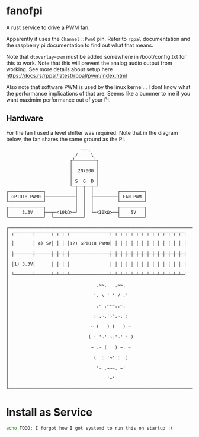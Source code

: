 # fanofpi

A rust service to drive a PWM fan.

Apparently it uses the `Channel::Pwm0` pin. Refer to `rppal` documentation and
the raspberry pi documentation to find out what that means.

Note that `dtoverlay=pwm` must be added somewhere in /boot/config.txt for this
to work. Note that this will prevent the analog audio output from working. See
more details about setup here
<https://docs.rs/rppal/latest/rppal/pwm/index.html>

Also note that software PWM is used by the linux kernel... I dont know what the
performance implications of that are. Seems like a bummer to me if you want
maximim performance out of your PI.

## Hardware

For the fan I used a level shifter was required. Note that in the diagram below, the fan shares the same ground as the PI.


```
                           .───.
                          /     \
                        ┌┴───────┴┐    
                        │         │
                        │  2N7000 │
                        │         │
                        │ S  G  D │
                        └─┬──┬──┬─┘
┌─────────────┐           │  │  │         ┌─────────┐
│ GPIO18 PWM0 ├───────────┤  │  ├─────────┤ FAN PWM │
└─────────────┘           │  │  │         └─────────┘
┌─────────────┐           │  │  │         ┌─────────┐
│     3.3V    ├──┬─<10kΩ>─┘  │  └─<10kΩ>──┤    5V   │
└─────────────┘  └───────────┘            └─────────┘

┌────────────────────────────────────────────────────────────────────────┐
│ ┌───────┬──────┬─┬─┬─┬───────────────┬─┬─┬─┬─┬─┬─┬─┬─┬─┬─┬─┬─┬─┬─┐     │
│ │       │ 4) 5V│ │ │ │12) GPIO18 PWM0│ │ │ │ │ │ │ │ │ │ │ │ │ │ │     │
│ ├───────┼──────┼─┼─┼─┼───────────────┼─┼─┼─┼─┼─┼─┼─┼─┼─┼─┼─┼─┼─┼─┤     │
│ │1) 3.3V│      │ │ │ │               │ │ │ │ │ │ │ │ │ │ │ │ │ │ │     │
│ └───────┴──────┴─┴─┴─┴───────────────┴─┴─┴─┴─┴─┴─┴─┴─┴─┴─┴─┴─┴─┴─┘     │
│                                 .~~.   .~~.                            │
│                                '. \ ' ' / .'                           │
│                                 .~ .~~~..~.                            │
│                                : .~.'~'.~. :                           │
│                               ~ (   ) (   ) ~                          │
│                              ( : '~'.~.'~' : )                         │
│                               ~ .~ (   ) ~. ~                          │
│                                (  : '~' :  )                           │
│                                 '~ .~~~. ~'                            │
│                                     '~'                                │
└────────────────────────────────────────────────────────────────────────┘
```

# Install as Service

```bash
echo TODO: I forgot how I got systemd to run this on startup :(
```


